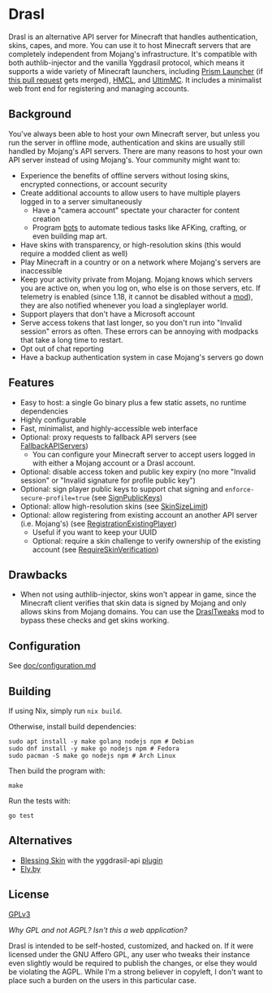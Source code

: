 # Drasl

Drasl is an alternative API server for Minecraft that handles authentication, skins, capes, and more.
You can use it to host Minecraft servers that are completely independent from Mojang's infrastructure.
It's compatible with both authlib-injector and the vanilla Yggdrasil protocol, which means it supports a wide variety of Minecraft launchers, including [Prism Launcher](https://github.com/PrismLauncher/PrismLauncher) (if [this pull request](https://github.com/PrismLauncher/PrismLauncher/pull/543) gets merged), [HMCL](https://github.com/huanghongxun/HMCL), and [UltimMC](https://github.com/UltimMC/Launcher). It includes a minimalist web front end for registering and managing accounts.

## Background

You've always been able to host your own Minecraft server, but unless you run the server in offline mode, authentication and skins are usually still handled by Mojang's API servers.
There are many reasons to host your own API server instead of using Mojang's. Your community might want to:

- Experience the benefits of offline servers without losing skins, encrypted connections, or account security
- Create additional accounts to allow users to have multiple players logged in to a server simultaneously
    - Have a "camera account" spectate your character for content creation
    - Program [bots](https://mineflayer.prismarine.js.org/) to automate tedious tasks like AFKing, crafting, or even building map art.
- Have skins with transparency, or high-resolution skins (this would require a modded client as well)
- Play Minecraft in a country or on a network where Mojang's servers are inaccessible
- Keep your activity private from Mojang. Mojang knows which servers you are active on, when you log on, who else is on those servers, etc. If telemetry is enabled (since 1.18, it cannot be disabled without a [mod](https://github.com/kb-1000/no-telemetry)), they are also notified whenever you load a singleplayer world.
- Support players that don't have a Microsoft account
- Serve access tokens that last longer, so you don't run into "Invalid session" errors as often. These errors can be annoying with modpacks that take a long time to restart.
- Opt out of chat reporting
- Have a backup authentication system in case Mojang's servers go down

## Features

- Easy to host: a single Go binary plus a few static assets, no runtime dependencies
- Highly configurable
- Fast, minimalist, and highly-accessible web interface
- Optional: proxy requests to fallback API servers (see [FallbackAPIServers](doc/configuration.md))
    - You can configure your Minecraft server to accept users logged in with either a Mojang account or a Drasl account.
- Optional: disable access token and public key expiry (no more "Invalid session" or "Invalid signature for profile public key")
- Optional: sign player public keys to support chat signing and `enforce-secure-profile=true` (see [SignPublicKeys](doc/configuration.md))
- Optional: allow high-resolution skins (see [SkinSizeLimit](doc/configuration.md))
- Optional: allow registering from existing account an another API server (i.e. Mojang's) (see [RegistrationExistingPlayer](doc/configuration.md))
    - Useful if you want to keep your UUID
    - Optional: require a skin challenge to verify ownership of the existing account (see [RequireSkinVerification](doc/configuration.md))

## Drawbacks

- When not using authlib-injector, skins won't appear in game, since the Minecraft client verifies that skin data is signed by Mojang and only allows skins from Mojang domains. You can use the [DraslTweaks](https://github.com/Unmojang/DraslTweaks) mod to bypass these checks and get skins working.

<!-- ## Installation -->

<!-- See [doc/installation.md](...) -->

<!-- ## Recipes -->

<!-- See [doc/recipes.md](...) for common configuration patterns. -->

## Configuration

See [doc/configuration.md](doc/configuration.md)

## Building

If using Nix, simply run `nix build`.

Otherwise, install build dependencies:

```
sudo apt install -y make golang nodejs npm # Debian
sudo dnf install -y make go nodejs npm # Fedora
sudo pacman -S make go nodejs npm # Arch Linux
```

Then build the program with:
```
make
```

Run the tests with:
```
go test
```

<!-- ## Web API Documentation -->

<!-- See [doc/api.md](...) -->

## Alternatives

- [Blessing Skin](https://github.com/bs-community/blessing-skin-server) with the yggdrasil-api [plugin](https://github.com/bs-community/blessing-skin-plugins)
- [Ely.by](https://ely.by/)

## License

[GPLv3](https://github.com/unmojang/drasl/blob/master/LICENSE)

_Why GPL and not AGPL? Isn't this a web application?_

Drasl is intended to be self-hosted, customized, and hacked on. If it were licensed under the GNU Affero GPL, any user who tweaks their instance even slightly would be required to publish the changes, or else they would be violating the AGPL. While I'm a strong believer in copyleft, I don't want to place such a burden on the users in this particular case.
